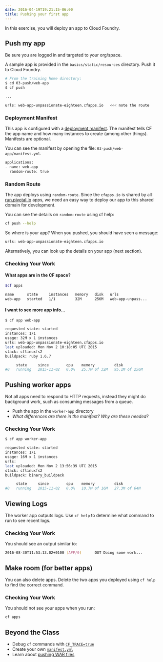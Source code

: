 ```yaml
---
date: 2016-04-19T19:21:15-06:00
title: Pushing your first app
---
```


In this exercise, you will deploy an app to Cloud Foundry.

## Push my app

Be sure you are logged in and targeted to your org/space.

A sample app is provided in the `basics/static/resources` directory.  Push it to Cloud Foundry.

```bash
# From the training home directory:
$ cd 03-push/web-app
$ cf push

...

urls: web-app-unpassionate-eighteen.cfapps.io   <<< note the route
```

### Deployment Manifest

This app is configured with a [deployment manifest](https://docs.cloudfoundry.org/devguide/deploy-apps/manifest.html).  The manifest tells CF the app name and how many instances to create (among other things).  Manifests are optional.  

You can see the manifest by opening the file: `03-push/web-app/manifest.yml`.

```sh
applications:
- name: web-app
  random-route: true
```

### Random Route

The app deploys using `random-route`.  Since the `cfapps.io` is shared by all [run.pivotal.io](https://run.pivotal.io/) apps, we need an easy way to deploy our app to this shared domain for development.

You can see the details on `random-route` using cf help:

```sh
cf push --help
```

So where is your app?  When you pushed, you should have seen a message:

```sh
urls: web-app-unpassionate-eighteen.cfapps.io
```

Alternatively, you can look up the details on your app (next section).

### Checking Your Work

#### What apps are in the CF space?

```sh
$cf apps

name      state     instances   memory   disk   urls
web-app   started   1/1         32M      256M   web-app-unpass...
```

#### I want to see more app info...

```sh
$ cf app web-app

requested state: started
instances: 1/1
usage: 32M x 1 instances
urls: web-app-unpassionate-eighteen.cfapps.io
last uploaded: Mon Nov 2 10:18:05 UTC 2015
stack: cflinuxfs2
buildpack: ruby 1.6.7

     state     since        cpu    memory         disk
#0   running   2015-11-02   0.0%   25.7M of 32M   95.1M of 256M
```

## Pushing worker apps

Not all apps need to respond to HTTP requests, instead they might do background work, such as consuming messages from a queue.

* Push the app in the `worker-app` directory
* _What differences are there in the manifest? Why are these needed?_

### Checking Your Work

```sh
$ cf app worker-app

requested state: started
instances: 1/1
usage: 16M x 1 instances
urls:
last uploaded: Mon Nov 2 13:56:39 UTC 2015
stack: cflinuxfs2
buildpack: binary_buildpack

     state     since        cpu    memory         disk
#0   running   2015-11-02   0.0%   10.7M of 16M   27.3M of 64M
```

## Viewing Logs

The worker app outputs logs.  Use `cf help` to determine what command to run to see recent logs.

### Checking Your Work

You should see an output similar to:

```sh
2016-08-30T11:53:13.02+0100 [APP/0]      OUT Doing some work...
```

## Make room (for better apps)

You can also delete apps.  Delete the two apps you deployed using `cf help` to find the correct command.

### Checking Your Work

You should not see your apps when you run:

```sh
cf apps
```

## Beyond the Class

  * Debug `cf` commands with [`CF_TRACE=true`](https://docs.cloudfoundry.org/devguide/deploy-apps/troubleshoot-app-health.html#trace)
  * Create your own [`manifest.yml`](https://docs.cloudfoundry.org/devguide/deploy-apps/manifest.html)
  * Learn about [pushing WAR files](https://docs.cloudfoundry.org/buildpacks/java/java-tips.html)
